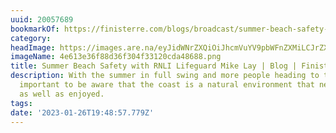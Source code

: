```yaml
---
uuid: 20057689
bookmarkOf: https://finisterre.com/blogs/broadcast/summer-beach-safety-with-mike-lay?xnpe_tifc=hFoXhkx8bDsNxu4N4uhLbjpsafeWaeiWhFW6hfp3alB8bf8cRf4gVd46EMQ-tu4vaMXp4.nXxIV84do74fodbfnJ
category:
headImage: https://images.are.na/eyJidWNrZXQiOiJhcmVuYV9pbWFnZXMiLCJrZXkiOiIyMDA1NzY4OS9vcmlnaW5hbF80ZTYxM2UzNmY4OGQzNmYzMDRmMzMxMjBjZGE0ODY4OC5wbmciLCJlZGl0cyI6eyJyZXNpemUiOnsid2lkdGgiOjEyMDAsImhlaWdodCI6MTIwMCwiZml0IjoiaW5zaWRlIiwid2l0aG91dEVubGFyZ2VtZW50Ijp0cnVlfSwid2VicCI6eyJxdWFsaXR5Ijo5MH0sImpwZWciOnsicXVhbGl0eSI6OTB9LCJyb3RhdGUiOm51bGx9fQ==?bc=0
imageName: 4e613e36f88d36f304f33120cda48688.png
title: Summer Beach Safety with RNLI Lifeguard Mike Lay | Blog | Finisterre
description: With the summer in full swing and more people heading to the beach, it’s
  important to be aware that the coast is a natural environment that needs to be respected
  as well as enjoyed.
tags:
date: '2023-01-26T19:48:57.779Z'
---
```

